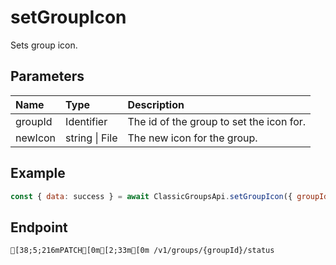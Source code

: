
# setGroupIcon
Sets group icon.


## Parameters
| Name    | Type           | Description                              |
| :------ | :------------- | :--------------------------------------- |
| groupId | Identifier     | The id of the group to set the icon for. |
| newIcon | string \| File | The new icon for the group.              |



## Example
```js copy showLineNumbers
const { data: success } = await ClassicGroupsApi.setGroupIcon({ groupId: 5850082, newIcon: "./newGroupIcon.png" }); 
```

## Endpoint
```ansi
[38;5;216mPATCH[0m[2;33m[0m /v1/groups/{groupId}/status
```
  
